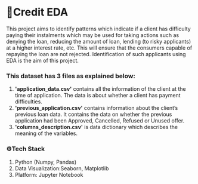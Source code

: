 # 💸Credit EDA
This project aims to identify patterns which indicate if a client has difficulty paying their instalments which may be used for taking actions such as denying the loan, reducing the amount of loan, lending (to risky applicants) at a higher interest rate, etc. This will ensure that the consumers capable of repaying the loan are not rejected. Identification of such applicants using EDA is the aim of this project.
### This dataset has 3 files as explained below:

1. **'application_data.csv'**  contains all the information of the client at the time of application.
The data is about whether a client has payment difficulties.
2. **'previous_application.csv'** contains information about the client’s previous loan data. It contains the data on whether the previous application had been Approved, Cancelled, Refused or Unused offer.
3. **'columns_description.csv'** is data dictionary which describes the meaning of the variables.

### ⚙️Tech Stack
1. Python (Numpy, Pandas)
2. Data Visualization:Seaborn, Matplotlib
3. Platform: Jupyter Notebook
